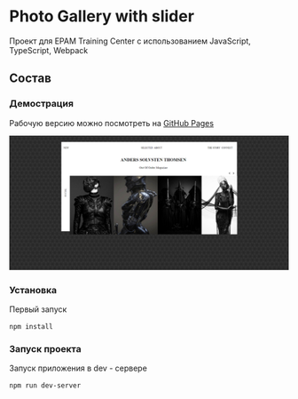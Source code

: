 # Photo Gallery with slider

Проект для EPAM Training Center с использованием JavaScript, TypeScript, Webpack

## Состав

### Демострация
Рабочую версию можно посмотреть на [GitHub Pages](https://yomche.github.io/full-stack-project-photo-gallery/)

![](public/screen.png)


### Установка

Первый запуск 

```
npm install
```

### Запуск проекта

Запуск приложения в dev - сервере

```
npm run dev-server
```
